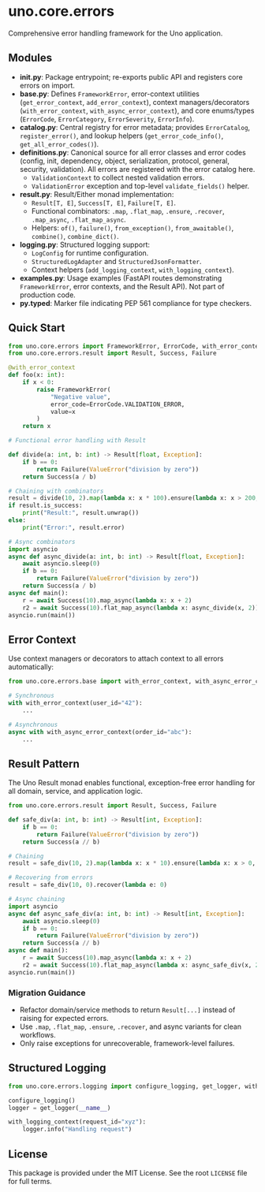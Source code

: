 # uno.core.errors

Comprehensive error handling framework for the Uno application.

## Modules

- **__init__.py**: Package entrypoint; re-exports public API and registers core errors on import.
- **base.py**: Defines `FrameworkError`, error-context utilities (`get_error_context`, `add_error_context`), context managers/decorators (`with_error_context`, `with_async_error_context`), and core enums/types (`ErrorCode`, `ErrorCategory`, `ErrorSeverity`, `ErrorInfo`).
- **catalog.py**: Central registry for error metadata; provides `ErrorCatalog`, `register_error()`, and lookup helpers (`get_error_code_info()`, `get_all_error_codes()`).
- **definitions.py**: Canonical source for all error classes and error codes (config, init, dependency, object, serialization, protocol, general, security, validation). All errors are registered with the error catalog here.
  - `ValidationContext` to collect nested validation errors.
  - `ValidationError` exception and top-level `validate_fields()` helper.
- **result.py**: Result/Either monad implementation:
  - `Result[T, E]`, `Success[T, E]`, `Failure[T, E]`.
  - Functional combinators: `.map`, `.flat_map`, `.ensure`, `.recover`, `.map_async`, `.flat_map_async`.
  - Helpers: `of()`, `failure()`, `from_exception()`, `from_awaitable()`, `combine()`, `combine_dict()`.
- **logging.py**: Structured logging support:
  - `LogConfig` for runtime configuration.
  - `StructuredLogAdapter` and `StructuredJsonFormatter`.
  - Context helpers (`add_logging_context`, `with_logging_context`).
- **examples.py**: Usage examples (FastAPI routes demonstrating `FrameworkError`, error contexts, and the Result API). Not part of production code.
- **py.typed**: Marker file indicating PEP 561 compliance for type checkers.

## Quick Start

```python
from uno.core.errors import FrameworkError, ErrorCode, with_error_context
from uno.core.errors.result import Result, Success, Failure

@with_error_context
def foo(x: int):
    if x < 0:
        raise FrameworkError(
            "Negative value", 
            error_code=ErrorCode.VALIDATION_ERROR, 
            value=x
        )
    return x

# Functional error handling with Result

def divide(a: int, b: int) -> Result[float, Exception]:
    if b == 0:
        return Failure(ValueError("division by zero"))
    return Success(a / b)

# Chaining with combinators
result = divide(10, 2).map(lambda x: x * 100).ensure(lambda x: x > 200, ValueError("too small")).recover(lambda e: 0.0)
if result.is_success:
    print("Result:", result.unwrap())
else:
    print("Error:", result.error)

# Async combinators
import asyncio
async def async_divide(a: int, b: int) -> Result[float, Exception]:
    await asyncio.sleep(0)
    if b == 0:
        return Failure(ValueError("division by zero"))
    return Success(a / b)
async def main():
    r = await Success(10).map_async(lambda x: x + 2)
    r2 = await Success(10).flat_map_async(lambda x: async_divide(x, 2))
asyncio.run(main())
```
## Error Context

Use context managers or decorators to attach context to all errors automatically:

```python
from uno.core.errors.base import with_error_context, with_async_error_context

# Synchronous
with with_error_context(user_id="42"):
    ...

# Asynchronous
async with with_async_error_context(order_id="abc"):
    ...
```

## Result Pattern

The Uno Result monad enables functional, exception-free error handling for all domain, service, and application logic.

```python
from uno.core.errors.result import Result, Success, Failure

def safe_div(a: int, b: int) -> Result[int, Exception]:
    if b == 0:
        return Failure(ValueError("division by zero"))
    return Success(a // b)

# Chaining
result = safe_div(10, 2).map(lambda x: x * 10).ensure(lambda x: x > 0, ValueError("must be positive"))

# Recovering from errors
result = safe_div(10, 0).recover(lambda e: 0)

# Async chaining
import asyncio
async def async_safe_div(a: int, b: int) -> Result[int, Exception]:
    await asyncio.sleep(0)
    if b == 0:
        return Failure(ValueError("division by zero"))
    return Success(a // b)
async def main():
    r = await Success(10).map_async(lambda x: x + 2)
    r2 = await Success(10).flat_map_async(lambda x: async_safe_div(x, 2))
asyncio.run(main())
```

### Migration Guidance
- Refactor domain/service methods to return `Result[...]` instead of raising for expected errors.
- Use `.map`, `.flat_map`, `.ensure`, `.recover`, and async variants for clean workflows.
- Only raise exceptions for unrecoverable, framework-level failures.

## Structured Logging

```python
from uno.core.errors.logging import configure_logging, get_logger, with_logging_context

configure_logging()
logger = get_logger(__name__)

with_logging_context(request_id="xyz"):
    logger.info("Handling request")
```

## License

This package is provided under the MIT License. See the root `LICENSE` file for full terms.
